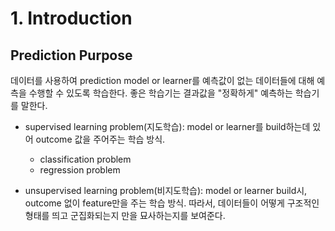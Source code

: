 # 1. Introduction

## Prediction Purpose
데이터를 사용하여 prediction model or learner를 예측값이 없는 데이터들에 대해 예측을 수행할 수 있도록 학습한다. 좋은 학습기는 결과값을 "정확하게" 예측하는 학습기를 말한다.

* supervised learning problem(지도학습): model or learner를 build하는데 있어 outcome 값을 주어주는 학습 방식.

    * classification problem
    * regression problem

* unsupervised learning problem(비지도학습): model or learner build시, outcome 없이 feature만을 주는 학습 방식. 따라서, 데이터들이 어떻게 구조적인 형태를 띄고 군집화되는지 만을 묘사하는지를 보여준다.